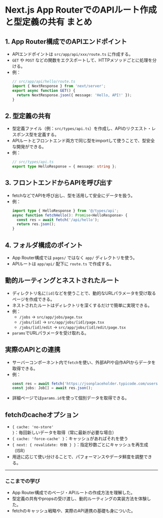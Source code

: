 # Next.js App RouterでのAPIルート作成と型定義の共有 まとめ

## 1. App Router構成でのAPIエンドポイント
- APIエンドポイントは `src/app/api/xxx/route.ts` に作成する。
- `GET` や `POST` などの関数をエクスポートして、HTTPメソッドごとに処理を分ける。
- 例：
  ```ts
  // src/app/api/hello/route.ts
  import { NextResponse } from 'next/server';
  export async function GET() {
    return NextResponse.json({ message: 'Hello, API!' });
  }
  ```

## 2. 型定義の共有
- 型定義ファイル（例：`src/types/api.ts`）を作成し、APIのリクエスト・レスポンス型を定義する。
- APIルートとフロントエンド両方で同じ型をimportして使うことで、型安全な開発ができる。
- 例：
  ```ts
  // src/types/api.ts
  export type HelloResponse = { message: string };
  ```

## 3. フロントエンドからAPIを呼び出す
- fetchなどでAPIを呼び出し、型を活用して安全にデータを扱う。
- 例：
  ```ts
  import type { HelloResponse } from '@/types/api';
  async function fetchHello(): Promise<HelloResponse> {
    const res = await fetch('/api/hello');
    return res.json();
  }
  ```

## 4. フォルダ構成のポイント
- App Router構成では `pages/` ではなく `app/` ディレクトリを使う。
- APIルートは `app/api/` 配下に `route.ts` で作成する。

## 動的ルーティングとネストされたルート
- ディレクトリ名に`[id]`などを使うことで、動的なURLパラメータを受け取るページを作成できる。
- ネストされたルートはディレクトリを深くするだけで簡単に実現できる。
- 例：
  - `/jobs` → `src/app/jobs/page.tsx`
  - `/jobs/[id]` → `src/app/jobs/[id]/page.tsx`
  - `/jobs/[id]/edit` → `src/app/jobs/[id]/edit/page.tsx`
- `params`でURLパラメータを受け取れる。

## 実際のAPIとの連携
- サーバーコンポーネント内で`fetch`を使い、外部APIや自作APIからデータを取得できる。
- 例：
  ```ts
  const res = await fetch('https://jsonplaceholder.typicode.com/users', { cache: 'no-store' });
  const jobs: Job[] = await res.json();
  ```
- 詳細ページでは`params.id`を使って個別データを取得できる。

## fetchのcacheオプション
- `{ cache: 'no-store' }`：毎回新しいデータを取得（常に最新が必要な場合）
- `{ cache: 'force-cache' }`：キャッシュがあればそれを使う
- `{ next: { revalidate: 秒数 } }`：指定秒数ごとにキャッシュを再生成（ISR）
- 用途に応じて使い分けることで、パフォーマンスやデータ鮮度を調整できる。

---

### ここまでの学び
- App Router構成でのページ・APIルートの作成方法を理解した。
- 型定義の共有やpropsの受け渡し、動的ルーティングの実装方法を体験した。
- fetchのキャッシュ戦略や、実際のAPI連携の基礎も身についた。
